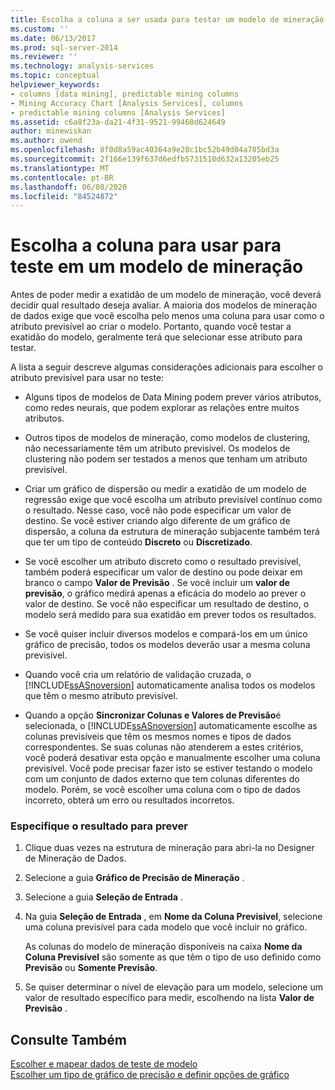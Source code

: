 ```yaml
---
title: Escolha a coluna a ser usada para testar um modelo de mineração | Microsoft Docs
ms.custom: ''
ms.date: 06/13/2017
ms.prod: sql-server-2014
ms.reviewer: ''
ms.technology: analysis-services
ms.topic: conceptual
helpviewer_keywords:
- columns [data mining], predictable mining columns
- Mining Accuracy Chart [Analysis Services], columns
- predictable mining columns [Analysis Services]
ms.assetid: c6a8f23a-da21-4f31-9521-99460d624649
author: minewiskan
ms.author: owend
ms.openlocfilehash: 8f0d8a59ac40364a9e28c1bc52b49d04a785bd3a
ms.sourcegitcommit: 2f166e139f637d6edfb5731510d632a13205eb25
ms.translationtype: MT
ms.contentlocale: pt-BR
ms.lasthandoff: 06/08/2020
ms.locfileid: "84524872"
---
```

# <a name="choose-the-column-to-use-for-testing-a-mining-model"></a>Escolha a coluna para usar para teste em um modelo de mineração
  Antes de poder medir a exatidão de um modelo de mineração, você deverá decidir qual resultado deseja avaliar. A maioria dos modelos de mineração de dados exige que você escolha pelo menos uma coluna para usar como o atributo previsível ao criar o modelo. Portanto, quando você testar a exatidão do modelo, geralmente terá que selecionar esse atributo para testar.  
  
 A lista a seguir descreve algumas considerações adicionais para escolher o atributo previsível para usar no teste:  
  
-   Alguns tipos de modelos de Data Mining podem prever vários atributos, como redes neurais, que podem explorar as relações entre muitos atributos.  
  
-   Outros tipos de modelos de mineração, como modelos de clustering, não necessariamente têm um atributo previsível. Os modelos de clustering não podem ser testados a menos que tenham um atributo previsível.  
  
-   Criar um gráfico de dispersão ou medir a exatidão de um modelo de regressão exige que você escolha um atributo previsível contínuo como o resultado. Nesse caso, você não pode especificar um valor de destino. Se você estiver criando algo diferente de um gráfico de dispersão, a coluna da estrutura de mineração subjacente também terá que ter um tipo de conteúdo **Discreto** ou **Discretizado**.  
  
-   Se você escolher um atributo discreto como o resultado previsível, também poderá especificar um valor de destino ou pode deixar em branco o campo **Valor de Previsão** . Se você incluir um **valor de previsão**, o gráfico medirá apenas a eficácia do modelo ao prever o valor de destino. Se você não especificar um resultado de destino, o modelo será medido para sua exatidão em prever todos os resultados.  
  
-   Se você quiser incluir diversos modelos e compará-los em um único gráfico de precisão, todos os modelos deverão usar a mesma coluna previsível.  
  
-   Quando você cria um relatório de validação cruzada, o [!INCLUDE[ssASnoversion](../../includes/ssasnoversion-md.md)] automaticamente analisa todos os modelos que têm o mesmo atributo previsível.  
  
-   Quando a opção **Sincronizar Colunas e Valores de Previsão**é selecionada, o [!INCLUDE[ssASnoversion](../../includes/ssasnoversion-md.md)] automaticamente escolhe as colunas previsíveis que têm os mesmos nomes e tipos de dados correspondentes. Se suas colunas não atenderem a estes critérios, você poderá desativar esta opção e manualmente escolher uma coluna previsível. Você pode precisar fazer isto se estiver testando o modelo com um conjunto de dados externo que tem colunas diferentes do modelo. Porém, se você escolher uma coluna com o tipo de dados incorreto, obterá um erro ou resultados incorretos.  
  
### <a name="specify-the-outcome-to-predict"></a>Especifique o resultado para prever  
  
1.  Clique duas vezes na estrutura de mineração para abri-la no Designer de Mineração de Dados.  
  
2.  Selecione a guia **Gráfico de Precisão de Mineração** .  
  
3.  Selecione a guia **Seleção de Entrada** .  
  
4.  Na guia **Seleção de Entrada** , em **Nome da Coluna Previsível**, selecione uma coluna previsível para cada modelo que você incluir no gráfico.  
  
     As colunas do modelo de mineração disponíveis na caixa **Nome da Coluna Previsível** são somente as que têm o tipo de uso definido como **Previsão** ou **Somente Previsão**.  
  
5.  Se quiser determinar o nível de elevação para um modelo, selecione um valor de resultado específico para medir, escolhendo na lista **Valor de Previsão** .  
  
## <a name="see-also"></a>Consulte Também  
 [Escolher e mapear dados de teste de modelo](choose-and-map-model-testing-data.md)   
 [Escolher um tipo de gráfico de precisão e definir opções de gráfico](choose-an-accuracy-chart-type-and-set-chart-options.md)  
  
  
